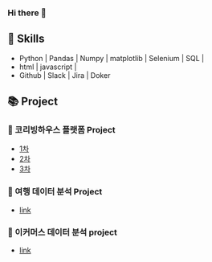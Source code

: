 ### Hi there 👋

## 💫 Skills
- Python | Pandas | Numpy | matplotlib | Selenium | SQL |
- html | javascript |
- Github | Slack | Jira | Doker

## 📚 Project
### 💬 코리빙하우스 플랫폼 Project
- [1차](https://github.com/btg1631/project_coliving)
- [2차](https://github.com/btg1631/co_lovehouse)
- [3차]()

### 💬 여행 데이터 분석 Project
- [link](https://github.com/btg1631/study_data_analytics/tree/main/docs/project_trip)

### 💬 이커머스 데이터 분석 project
- [link](https://github.com/btg1631/eCommerce-project)


<!--
**btg1631/btg1631** is a ✨ _special_ ✨ repository because its `README.md` (this file) appears on your GitHub profile.

Here are some ideas to get you started:

- 🔭 I’m currently working on ...
- 🌱 I’m currently learning ...
- 👯 I’m looking to collaborate on ...
- 🤔 I’m looking for help with ...
- 💬 Ask me about ...
- 📫 How to reach me: ...
- 😄 Pronouns: ...
- ⚡ Fun fact: ...
-->
